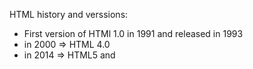 HTML history and verssions:
- First version of HTMl 1.0 in 1991 and released in 1993
- in 2000 => HTML 4.0
- in 2014 => HTML5 and 